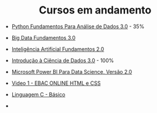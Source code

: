 <h1 align="center"> Cursos em andamento </h1>

* [Python Fundamentos Para Análise de Dados 3.0](https://www.datascienceacademy.com.br/course/python-fundamentos) - 35% 

* [Big Data Fundamentos 3.0](https://www.datascienceacademy.com.br/path-player?courseid=big-data-fundamentos-3&unit=60ec7988e32fc3e4f31ce5cbUnit)

* [Inteligência Artificial Fundamentos 2.0](https://www.datascienceacademy.com.br/path-player?courseid=inteligencia-artificial-fundamentos&unit=60f61105e32fc34ee0553af5Unit)

* [Introdução à Ciência de Dados 3.0](https://www.datascienceacademy.com.br/path-player?courseid=intro-ciencia-de-dados-3&unit=61082006e32fc3b2ed213fddUnit) - 100%

* [Microsoft Power BI Para Data Science, Versão 2.0](https://www.datascienceacademy.com.br/path-player?courseid=microsoft-power-bi-para-data-science)

* [Video 1 - EBAC ONLINE HTML e CSS](https://www.youtube.com/watch?v=xYKblS16stY)

* [Linguagem C - Básico](https://alunos.workover.com.br/courses/523)

* []()
